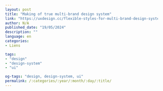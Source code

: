 ```yaml
---
layout: post
title: "Making of true multi-brand design system"
link: "https://uxdesign.cc/flexible-styles-for-multi-brand-design-systems-638f9c25c227"
author: N/A
published_date: "19/05/2024"
description: ""
language: en
categories:
- Liens

tags:
- "design"
- "design-system"
- "ui"

og-tags: "design, design-system, ui"
permalink: /:categories/:year/:month/:day/:title/
---
```

